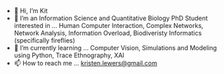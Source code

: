 - 👋 Hi, I’m Kit
- 👀 I’m an Information Science and Quantitative Biology PhD Student interested in ...
Human Computer Interaction, Complex Networks, Network Analysis, Information Overload, Biodiveristy Informatics (specifically fireflies)
- 🌱 I’m currently learning ...
Computer Vision, Simulations and Modeling using Python, Trace Ethnography, XAI
- 📫 How to reach me ...
kristen.lewers@gmail.com
<!---
kllewers/kllewers is a ✨ special ✨ repository because its `README.md` (this file) appears on your GitHub profile.
You can click the Preview link to take a look at your changes.
--->

